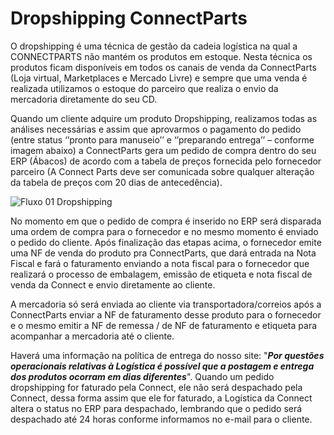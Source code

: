 # Dropshipping ConnectParts

O dropshipping é uma técnica de gestão da cadeia logística na qual a CONNECTPARTS não mantém os produtos em estoque. Nesta técnica os produtos ficam disponíveis em todos os canais de venda da ConnectParts (Loja virtual, Marketplaces e Mercado Livre) e sempre que uma venda é realizada utilizamos o estoque do parceiro que realiza o envio da mercadoria diretamente do seu CD.

Quando um cliente adquire um produto Dropshipping, realizamos todas as análises necessárias e assim que aprovarmos o pagamento do pedido (entre status ‘’pronto para manuseio’’ e ‘’preparando entrega’’ – conforme imagem abaixo) a ConnectParts gera um pedido de compra dentro do seu ERP (Ábacos) de acordo com a tabela de preços fornecida pelo fornecedor parceiro (A Connect Parts deve ser comunicada sobre qualquer alteração da tabela de preços com 20 dias de antecedência).

![Fluxo 01 Dropshipping](http://developers.connectparts.com.br/imagens/drop2/dropforn01.png)

No momento em que o pedido de compra é inserido no ERP será disparada uma ordem de compra para o fornecedor e no mesmo momento é enviado o pedido do cliente. Após finalização das etapas acima, o fornecedor emite uma NF de venda do produto pra ConnectParts, que dará entrada na Nota Fiscal e fará o faturamento enviando a nota fiscal para o fornecedor que realizará o processo de embalagem, emissão de etiqueta e nota fiscal de venda da Connect e envio diretamente ao cliente.

A mercadoria só será enviada ao cliente via transportadora/correios após a ConnectParts enviar a NF de faturamento desse produto para o fornecedor e o mesmo emitir a NF de remessa / de NF de faturamento e etiqueta para acompanhar a mercadoria até o cliente.

Haverá uma informação na política de entrega do nosso site: "**_Por questões operacionais relativas à Logística é possível que a postagem e entrega dos produtos ocorram em dias diferentes_**". Quando um pedido dropshipping for faturado pela Connect, ele não será despachado pela Connect, dessa forma assim que ele for faturado, a Logística da Connect altera o status no ERP para despachado, lembrando que o pedido será despachado até 24 horas conforme informamos no e-mail para o cliente. 
